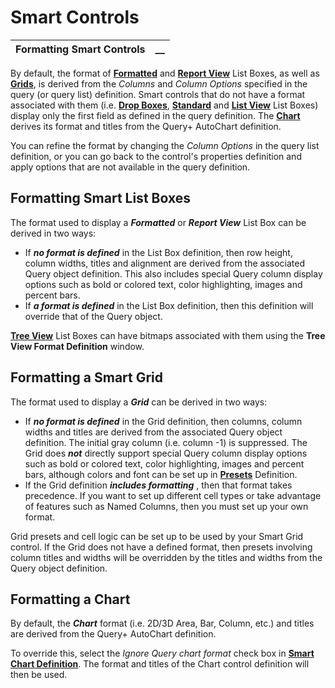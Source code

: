 # Smart Controls 

**Formatting Smart Controls** |  **__**  
---|---  
  
By default, the format of **[Formatted](../Creating%20Panel%20Controls/List%20Box%20Controls/List%20Box%20Type.htm#formatted)** and **[Report View](../Creating%20Panel%20Controls/List%20Box%20Controls/List%20Box%20Type.htm#reportview)** List Boxes, as well as **[Grids](../Creating%20Panel%20Controls/Grid%20Control/Formatting%20a%20Grid.md)**, is derived from the _Columns_ and _Column Options_ specified in the query (or query list) definition. Smart controls that do not have a format associated with them (i.e. **[Drop Boxes](../Creating%20Panel%20Controls/Drop%20Box%20Control/Drop%20Box%20Properties.md)**, **[Standard](../Creating%20Panel%20Controls/List%20Box%20Controls/List%20Box%20Type.htm#standard)** and **[List View](../Creating%20Panel%20Controls/List%20Box%20Controls/List%20Box%20Type.htm#listview)** List Boxes) display only the first field as defined in the query definition. The **[Chart](../Creating%20Panel%20Controls/Chart%20Control/Chart.md)** derives its format and titles from the Query+ AutoChart definition.

You can refine the format by changing the _Column Options_ in the query list definition, or you can go back to the control's properties definition and apply options that are not available in the query definition.

## Formatting Smart List Boxes

The format used to display a **_Formatted_** or **_Report View_** List Box can be derived in two ways:

  * If **_no format is defined_** in the List Box definition, then row height, column widths, titles and alignment are derived from the associated Query object definition. This also includes special Query column display options such as bold or colored text, color highlighting, images and percent bars.
  * If **_a format is defined_** in the List Box definition, then this definition will override that of the Query object.



**[Tree View](../Creating%20Panel%20Controls/List%20Box%20Controls/List%20Box%20Type.htm#treeview)** List Boxes can have bitmaps associated with them using the **Tree View Format Definition** window.

## Formatting a Smart Grid

The format used to display a **_Grid_** can be derived in two ways:

  * If **_no format is defined_** in the Grid definition, then columns, column widths and titles are derived from the associated Query object definition. The initial gray column (i.e. column -1) is suppressed. The Grid does **_not_** directly support special Query column display options such as bold or colored text, color highlighting, images and percent bars, although colors and font can be set up in **[Presets](../Creating%20Panel%20Controls/Grid%20Control/Presets%20Definition.md)** Definition.
  * If the Grid definition **_includes formatting_** , then that format takes precedence. If you want to set up different cell types or take advantage of features such as Named Columns, then you must set up your own format.



Grid presets and cell logic can be set up to be used by your Smart Grid control. If the Grid does not have a defined format, then presets involving column titles and widths will be overridden by the titles and widths from the Query object definition.

## Formatting a Chart

By default, the **_Chart_** format (i.e. 2D/3D Area, Bar, Column, etc.) and titles are derived from the Query+ AutoChart definition.

To override this, select the _Ignore Query chart format_ check box in **[Smart Chart Definition](Defining%20Smart%20Controls.htm#Mark5)**. The format and titles of the Chart control definition will then be used.
